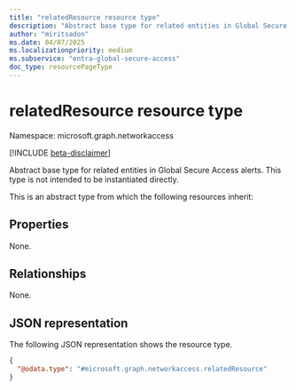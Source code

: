 ```yaml
---
title: "relatedResource resource type"
description: "Abstract base type for related entities in Global Secure Access alerts."
author: "miritsadon"
ms.date: 04/07/2025
ms.localizationpriority: medium
ms.subservice: "entra-global-secure-access"
doc_type: resourcePageType
---
```


# relatedResource resource type

Namespace: microsoft.graph.networkaccess

[!INCLUDE [beta-disclaimer](../../includes/beta-disclaimer.md)]

Abstract base type for related entities in Global Secure Access alerts. This type is not intended to be instantiated directly.

This is an abstract type from which the following resources inherit:

## Properties
None.

## Relationships
None.

## JSON representation
The following JSON representation shows the resource type.
<!-- {
  "blockType": "resource",
  "@odata.type": "microsoft.graph.networkaccess.relatedResource"
}
-->
``` json
{
  "@odata.type": "#microsoft.graph.networkaccess.relatedResource"
}
```
